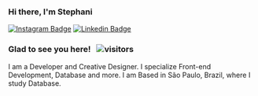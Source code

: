 ### Hi there, I'm Stephani

[![Instagram Badge](https://img.shields.io/badge/-Instagram-e4405f?style=flat-square&logo=Instagram&logoColor=white)](https://instagram.com/stessada_?utm_medium=copy_link)
[![Linkedin Badge](https://img.shields.io/badge/-LinkedIn-0e76a8?style=flat-square&logo=Linkedin&logoColor=white)](https://www.linkedin.com/in/stephani-soares)

### Glad to see you here! &nbsp; ![visitors](https://visitor-badge.glitch.me/badge?page_id=stephani-sj&left_color=gray&right_color=beige)



I am a Developer and Creative Designer. I specialize Front-end Development, Database and more.
I am Based in São Paulo, Brazil, where I study Database.


